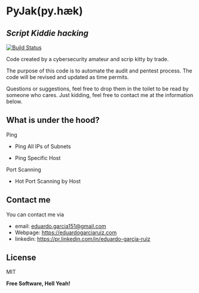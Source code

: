 # PyJak(py.hæk)
## _Script Kiddie hacking_

[![Build Status](https://travis-ci.org/joemccann/dillinger.svg?branch=master)](https://travis-ci.org/joemccann/dillinger)

Code created by a cybersecurity amateur and scrip kitty by trade.

The purpose of this code is to automate the audit and pentest process. The code will be revised and updated as time permits.

Questions or suggestions, feel free to drop them in the toilet to be read by someone who cares. Just kidding, feel free to contact me at the information below.

## What is under the hood?
Ping

- Ping All IPs of Subnets

- Ping Specific Host 

Port Scanning

- Hot Port Scanning by Host


## Contact me
You can contact me via 
- email: eduardo.garcia151@gmail.com
- Webpage: https://eduardogarciaruiz.com
- linkedin: https://pr.linkedin.com/in/eduardo-garcia-ruiz



## License

MIT

**Free Software, Hell Yeah!**
